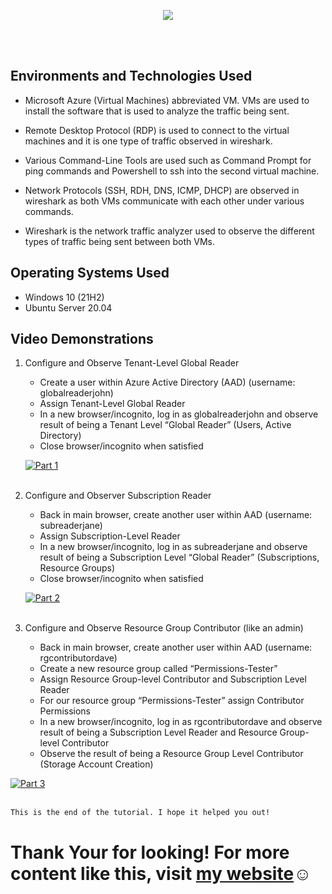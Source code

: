 <p align="center">
<img src="https://imgur.com/bUuL616.png alt="Traffic Examination"/>  
</p>
<br />
<br />


<h2>Environments and Technologies Used</h2>

- Microsoft Azure (Virtual Machines) abbreviated VM. VMs are used to install the software that is used to analyze the traffic being sent.

- Remote Desktop Protocol (RDP) is used to connect to the virtual machines and it is one type of traffic observed in wireshark. 

- Various Command-Line Tools are used such as Command Prompt for ping commands and Powershell to ssh into the second virtual machine.

- Network Protocols (SSH, RDH, DNS, ICMP, DHCP) are observed in wireshark as both VMs communicate with each other under various commands.

- Wireshark is the network traffic analyzer used to observe the different types of traffic being sent between both VMs.

<h2>Operating Systems Used </h2>

- Windows 10 (21H2)
- Ubuntu Server 20.04

<h2>Video Demonstrations</h2>

1. Configure and Observe Tenant-Level Global Reader

   - Create a user within Azure Active Directory (AAD) (username: globalreaderjohn)
   - Assign Tenant-Level Global Reader
   - In a new browser/incognito, log in as globalreaderjohn and observe result of being a Tenant Level “Global Reader” (Users, Active Directory)
   - Close browser/incognito when satisfied
   
   
   [![Part 1](https://i.vimeocdn.com/video/1650062289-7ccc552d70b43340cca69ae434e376aa8f955e319d47e0fecf7aada8277bf8fd-d_295x166?r=pad)](https://vimeo.com/814446209 "Azure AD Lab Part 1")
   <br />
   <br />
   
   
2. Configure and Observer Subscription Reader
    - Back in main browser, create another user within AAD  (username: subreaderjane)
    - Assign Subscription-Level Reader 
    - In a new browser/incognito, log in as subreaderjane and observe result of being a Subscription Level “Global Reader” (Subscriptions, Resource Groups) 
    - Close browser/incognito when satisfied
    
   [![Part 2](https://i.vimeocdn.com/video/1650062530-df7c05e5d4d7947027ec4343beb30337a184bbca53d1776856bfb94d7c29efd3-d_295x166?r=pad)](https://vimeo.com/814445455 "Azure AD Lab Part 2")
   <br />
   <br /> 
   
   
 3. Configure and Observe Resource Group Contributor (like an admin)
    - Back in main browser, create another user within AAD  (username: rgcontributordave)
    - Create a new resource group called “Permissions-Tester”
    - Assign Resource Group-level Contributor and  Subscription Level Reader
    - For our resource group “Permissions-Tester” assign Contributor Permissions
    - In a new browser/incognito, log in as rgcontributordave and observe result of being a Subscription Level Reader and Resource Group-level Contributor
    - Observe the result of being a Resource Group Level Contributor (Storage Account Creation)
    
    
   [![Part 3](https://i.vimeocdn.com/video/1650062688-f002defe9163278411c198fc03cde5436e68fad140f57c2b66cfed3eb049118f-d_295x166?r=pad)](https://vimeo.com/814445527 "Azure AD Lab Part 3")
   <br />
   <br />   
    
    This is the end of the tutorial. I hope it helped you out!
   
   <h1>Thank Your for looking! For more content like this, visit <a href="https://exemplarysecurity.com">my website</a>☺</h1>
   
   
   
   
   
   
   
   
   
   
   
   
